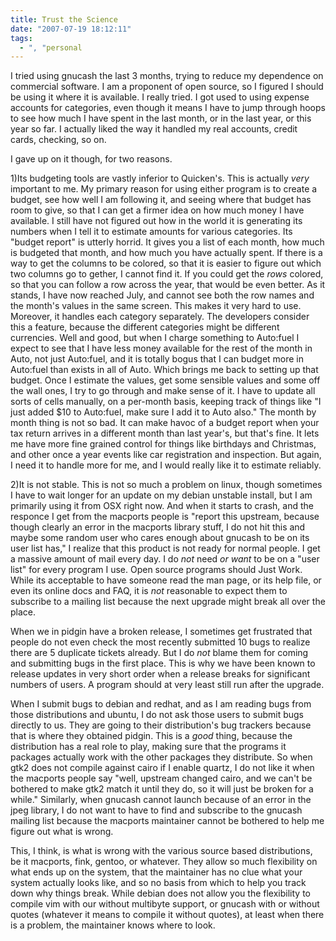 ```yaml
---
title: Trust the Science
date: "2007-07-19 18:12:11"
tags:
  - ", "personal
---
```

I tried using gnucash the last 3 months, trying to reduce my dependence on commercial software.  I am a proponent of open source, so I figured I should be using it where it is available.  I really tried.  I got used to using expense accounts for categories, even though it means I have to jump through hoops to see how much I have spent in the last month, or in the last year, or this year so far.  I actually liked the way it handled my real accounts, credit cards, checking, so on.  

I gave up on it though, for two reasons.

1)Its budgeting tools are vastly inferior to Quicken's.  This is actually *very* important to me.  My primary reason for using either program is to create a budget, see how well I am following it, and seeing where that budget has room to give, so that I can get a firmer idea on how much money I have available.  I still have not figured out how in the world it is generating its numbers when I tell it to estimate amounts for various categories.  Its "budget report" is utterly horrid. It gives you a list of each month, how much is budgeted that month, and how much you have actually spent.  If there is a way to get the columns to be colored, so that it is easier to figure out which two columns go to gether, I cannot find it.  If you could get the *rows* colored, so that you can follow a row across the year, that would be even better.  As it stands, I have now reached July, and cannot see both the row names and the month's values in the same screen.  This makes it very hard to use.  Moreover, it handles each category separately.  The developers consider this a feature, because the different categories might be different currencies.  Well and good, but when I charge something to Auto:fuel I expect to see that I have less money available for the rest of the month in Auto, not just Auto:fuel, and it is totally bogus that I can budget more in Auto:fuel than exists in all of Auto.  Which brings me back to setting up that budget.  Once I estimate the values, get some sensible values and some off the wall ones, I try to go through and make sense of it.  I have to update all sorts of cells manually, on a per-month basis, keeping track of things like "I just added $10 to Auto:fuel, make sure I add it to Auto also."  The month by month thing is not so bad.  It can make havoc of a budget report when your tax return arrives in a different month than last year's, but that's fine.  It lets me have more fine grained control for things like birthdays and Christmas, and other once a year events like car registration and inspection.  But again, I need it to handle  more for me, and I would really like it to estimate reliably.

2)It is not stable.  This is not so much a problem on linux, though sometimes I have to wait longer for an update on my debian unstable install, but I am primarily using it from OSX right now.  And when it starts to crash, and the responce I get from the macports people is "report this upstream, because though clearly an error in the macports library stuff, I do not hit this and maybe some random user who cares enough about gnucash to be on its user list has," I realize that this product is not ready for normal people.  I get a massive amount of mail every day.  I do *not* need *or want* to be on a "user list" for every program I use.  Open source programs should Just Work.  While its acceptable to have someone read the man page, or its help file, or even its online docs and FAQ, it is *not* reasonable to expect them to subscribe to a mailing list because the next upgrade might break all over the place.  

When we in pidgin have a broken release, I sometimes get frustrated that people do not even check the most recently submitted 10 bugs to realize there are 5 duplicate tickets already.  But I do *not* blame them for coming and submitting bugs in the first place.  This is why we have been known to release updates in very short order when a release breaks for significant numbers of users.  A program should at very least still run after the upgrade.  

When I submit bugs to debian and redhat, and as I am reading bugs from those distributions and ubuntu, I do not ask those users to submit bugs directly to us.  They are going to their distribution's bug trackers because that is where they obtained pidgin.  This is a *good* thing, because the distribution has a real role to play, making sure that the programs it packages actually work with the other packages they distribute.  So when gtk2 does not compile against cairo if I enable quartz, I do not like it when the macports people say "well, upstream changed cairo, and we can't be bothered to make gtk2 match it until they do, so it will just be broken for a while."  Similarly, when gnucash cannot launch because of an error in the jpeg library, I do not want to have to find and subscribe to the gnucash mailing list because the macports maintainer cannot be bothered to help me figure out what is wrong. 

This, I think, is what is wrong with the various source based distributions, be it macports, fink, gentoo, or whatever.  They allow so much flexibility on what ends up on the system, that the maintainer has no clue what your system actually looks like, and so no basis from which to help you track down why things break.  While debian does not allow you the flexibility to compile vim with our without multibyte support, or gnucash with or without quotes (whatever it means to compile it without quotes), at least when there is a problem, the maintainer knows where to look.  

